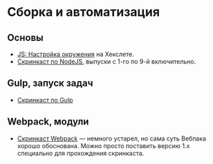 # Сборка и автоматизация

## Основы

* [JS: Настройка окружения](https://ru.hexlet.io/courses/js-setup-environment) на Хекслете.
* [Скринкаст по NodeJS](http://learn.javascript.ru/screencast/nodejs), выпуски с 1-го по 9-й включительно.

## Gulp, запуск задач

* [Скринкаст по Gulp](http://learn.javascript.ru/screencast/gulp)

## Webpack, модули

* [Скринкаст Webpack](http://learn.javascript.ru/screencast/webpack) — немного устарел, но сама суть Вебпака хорошо обоснована. Можно просто поставить версию 1.x специально для прохождения скринкаста.

